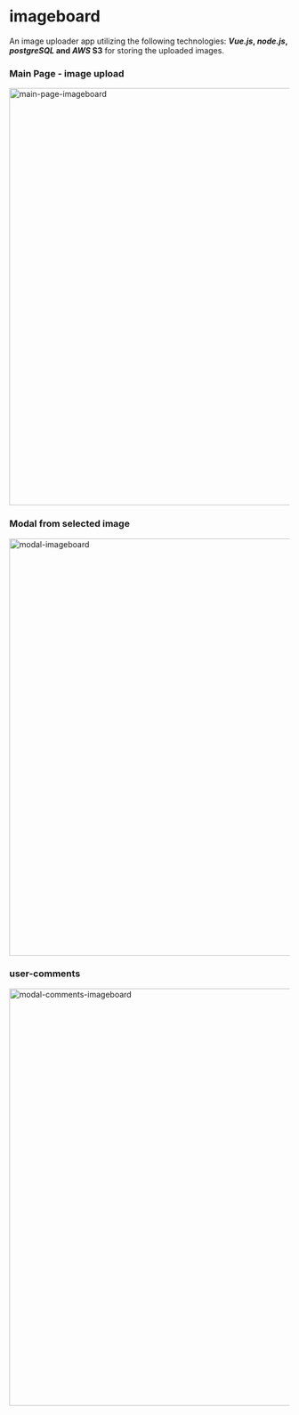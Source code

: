 # imageboard

An image uploader app utilizing the following technologies:  **_Vue.js_, _node.js_, _postgreSQL_ and _AWS_ S3** for storing the uploaded images.



### Main Page - image upload 



<img width="750" alt="main-page-imageboard" src="https://user-images.githubusercontent.com/35202276/38635204-e96e5c14-3dc4-11e8-94b3-136eda96d60f.png">




### Modal from selected image



<img width="750" alt="modal-imageboard" src="https://user-images.githubusercontent.com/35202276/38635483-c04ba66a-3dc5-11e8-805e-0a7aea175039.png">




### user-comments 



<img width="750" alt="modal-comments-imageboard" src="https://user-images.githubusercontent.com/35202276/38635512-d8a6e4c2-3dc5-11e8-8ff7-0ef5318fc1a5.png">






